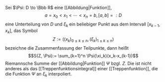 Sei $\Psi: D \to \Bbb R$ eine [[Abbildung|Funktion]], 
$$a = x_0 < x_1 < \cdots < x_n = b, [a,b]=:D$$
eine Unterteilung von $D$ und $\xi_k$ ein beliebiger Punkt aus dem Intervall $[x_{k-1}, x_k]$, das Symbol $$Z:=((x_k)_{0 \leq k \leq n}, (\xi_k)_{1 \leq k \leq n})$$
bezeichne die Zusammenfassung der Teilpunkte, dann heißt 
$$S(Z, \Psi):= \sum_{k=1}^n \Psi(\xi_k)(x_k-x_{k-1})$$
Riemannsche Summe der [[Abbildung|Funktion]] $\Psi$ bzgl. $Z$. Die ist nicht anderes als das [[Treppenfunktionsintegral]] einer [[Treppenfunktion]], die die Funktion $\Psi$ an $\xi_k$ interpoliert.